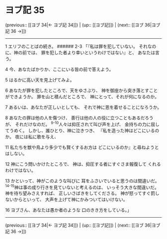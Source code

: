 # ヨブ記 35

(previous:: [[ヨブ 34|← ヨブ記 34]]) | (up:: [[ヨブ記]]) | (next:: [[ヨブ 36|ヨブ記 36 →]])

***


1 エリフのことばの続き。 ###### 2-3 「『私は罪を犯していない。 それなのに、神の前では、 罪を犯した者より幸いというわけではない』と、 あなたは言う。 

4 今、あなたばかりか、ここにいる皆の前で答えよう。 

5 はるかに高い天を見上げてみよ。 

6 あなたが罪を犯したところで、天をゆさぶり、 神を御座から突き落とすことができようか。 罪を山と積んだところで、 神にとって、それが何になるのか。 

7 あるいは、あなたが正しいとしても、 それで神に恩を着せることになろうか。 

8 あなたの罪は他の人を傷つけ、 善行は他の人の役に立つこともあるだろうが、 それだけなのだ。 <sup class="versenum">9-10</sup>人々は抑圧されて叫び声を上げ、 金持ちの力に屈してうめく。 しかし、誰ひとり、神に泣きつき、 『私を造った神はどこにいるのか。 夜には私に歌を与え、 

11 私たちを獣や鳥より多少でも賢くするお方は どこにいるのか』と尋ねようとはしない。 

12 神にこう問いかけたところで、 神は、抑圧する者にすぐさま報復して くれるわけではない。 

13 かといって、神がこのような叫びに 耳をふさいでいると思うのは間違いだ。 <sup class="versenum">14-15</sup>神は事の成り行きを見ていないと考えるのは、 いっそう大きな間違いだ。 神を待ち望みさえすれば、 正しいさばきをしてくださる。 神が怒ってすぐ罰しないからといって、 大声を上げて神にかみついてはいけない。 

16 ヨブさん、あなたは愚か者のような 口のきき方をしている。」

***

(previous:: [[ヨブ 34|← ヨブ記 34]]) | (up:: [[ヨブ記]]) | (next:: [[ヨブ 36|ヨブ記 36 →]])
